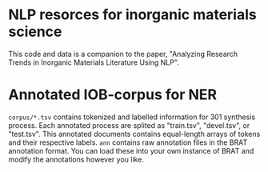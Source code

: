 # NLP resorces for inorganic materials science
This code and data is a companion to the paper, "Analyzing Research Trends in Inorganic Materials Literature Using NLP".

# Annotated IOB-corpus for NER
`corpus/*.tsv` contains tokenized and labelled information for 301 synthesis process. Each annotated process are splited as "train.tsv", "devel.tsv", or "test.tsv". This annotated documents contains equal-length arrays of tokens and their respective labels.
`ann` contains raw annotation files in the BRAT annotation format. You can load these into your own instance of BRAT and modify the annotations however you like.
